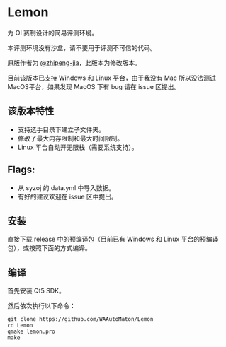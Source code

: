 # Lemon
为 OI 赛制设计的简易评测环境。

本评测环境没有沙盒，请不要用于评测不可信的代码。

原版作者为 [@zhipeng-jia](https://github.com/zhipeng-jia)，此版本为修改版本。

目前该版本已支持 Windows 和 Linux 平台，由于我没有 Mac 所以没法测试 MacOS平台，如果发现 MacOS 下有 bug 请在 issue 区提出。

## 该版本特性

* 支持选手目录下建立子文件夹。
* 修改了最大内存限制和最大时间限制。
* Linux 平台自动开无限栈（需要系统支持）。

## Flags:

* 从 syzoj 的 data.yml 中导入数据。
* 有好的建议欢迎在 issue 区中提出。

## 安装

直接下载 release 中的预编译包（目前已有 Windows 和 Linux 平台的预编译包），或按照下面的方式编译。

## 编译
首先安装 Qt5 SDK。

然后依次执行以下命令：

```shell
git clone https://github.com/WAAutoMaton/Lemon
cd Lemon
qmake lemon.pro
make
```

